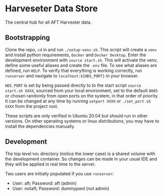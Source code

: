 # Harveseter Data Store

The central hub for all AFT Harvester data.

## Bootstrapping
Clone the repo, `cd` in and run `./setup-venv.sh`. This script will create a `venv` and 
install python requirements, `Docker` and `Docker Desktop`. Enter the development environment with `source start.sh`.
This will activate the venv, define some useful aliases and create the `.env` file. 
To see what aliases are defined, run `HELP`. 
To verify that everything is working correctly, run `runserver` and navigate to `localhost:${HDS_PORT}` in your browser.

`HDS_PORT` is set by being passed directly to to the start script `source start.sh XXXX`, sourced from your local environment,
set to the default `8085` or chosen randomly from open ports on the system, in that order of priority. It can be changed at
any time by running `setport XXXX` or `./set_port.sh XXXX` from the project root.

These scripts are only verified in Ubuntu 20.04 but should run in other versions. On other 
operating systems or linux distributions, you may have to install the dependencies manually.

## Development
The top level `hds` directory (notice the lower case) is a shared volume with the development container. So changes
can be made in your usual IDE and they will be applied in real time to the server.

Two users are initially populated if you use `runserver`:
- User: aft; Password: aft (admin)
- User: notaft; Password: dummypwd (not admin)
 